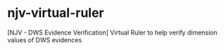 # njv-virtual-ruler
[NJV - DWS Evidence Verification] Virtual Ruler to help verify dimension values of DWS evidences

